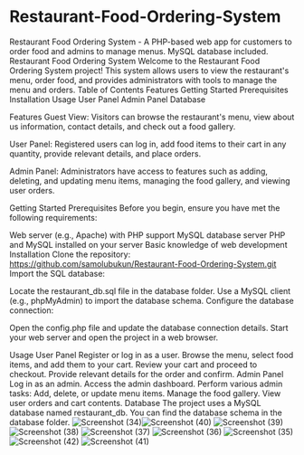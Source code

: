 # Restaurant-Food-Ordering-System
Restaurant Food Ordering System - A PHP-based web app for customers to order food and admins to manage menus. MySQL database included.
Restaurant Food Ordering System
Welcome to the Restaurant Food Ordering System project! This system allows users to view the restaurant's menu, order food, and provides administrators with tools to manage the menu and orders.
Table of Contents
Features
Getting Started
Prerequisites
Installation
Usage
User Panel
Admin Panel
Database


Features
Guest View: Visitors can browse the restaurant's menu, view about us information, contact details, and check out a food gallery.

User Panel: Registered users can log in, add food items to their cart in any quantity, provide relevant details, and place orders.

Admin Panel: Administrators have access to features such as adding, deleting, and updating menu items, managing the food gallery, and viewing user orders.

Getting Started
Prerequisites
Before you begin, ensure you have met the following requirements:

Web server (e.g., Apache) with PHP support
MySQL database server
PHP and MySQL installed on your server
Basic knowledge of web development
Installation
Clone the repository:
https://github.com/samolubukun/Restaurant-Food-Ordering-System.git
Import the SQL database:

Locate the restaurant_db.sql file in the database folder.
Use a MySQL client (e.g., phpMyAdmin) to import the database schema.
Configure the database connection:

Open the config.php file and update the database connection details.
Start your web server and open the project in a web browser.

Usage
User Panel
Register or log in as a user.
Browse the menu, select food items, and add them to your cart.
Review your cart and proceed to checkout.
Provide relevant details for the order and confirm.
Admin Panel
Log in as an admin.
Access the admin dashboard.
Perform various admin tasks:
Add, delete, or update menu items.
Manage the food gallery.
View user orders and cart contents.
Database
The project uses a MySQL database named restaurant_db. You can find the database schema in the database folder.
![Screenshot (34)](https://github.com/samolubukun/Restaurant-Food-Ordering-System/assets/137217836/bf1f1010-bb96-41d1-81c3-ec1a5b690c6b)![Screenshot (40)](https://github.com/samolubukun/Restaurant-Food-Ordering-System/assets/137217836/a9ed7835-efa9-4028-848c-636c9a2ec3bc)
![Screenshot (39)](https://github.com/samolubukun/Restaurant-Food-Ordering-System/assets/137217836/b8f020ca-2e4d-4250-b1b0-a4512bba9c18)
![Screenshot (38)](https://github.com/samolubukun/Restaurant-Food-Ordering-System/assets/137217836/e8418e25-3b7f-485e-98dc-e3b826171772)
![Screenshot (37)](https://github.com/samolubukun/Restaurant-Food-Ordering-System/assets/137217836/c57d7514-7d65-40c0-934a-65994a9013cf)
![Screenshot (36)](https://github.com/samolubukun/Restaurant-Food-Ordering-System/assets/137217836/d2dfa64c-8491-41cd-b5eb-f898d91d3252)
![Screenshot (35)](https://github.com/samolubukun/Restaurant-Food-Ordering-System/assets/137217836/d65c8184-50eb-4086-920a-8e4b1770c637)
![Screenshot (42)](https://github.com/samolubukun/Restaurant-Food-Ordering-System/assets/137217836/df75b598-476a-4884-af42-62403c6f0365)
![Screenshot (41)](https://github.com/samolubukun/Restaurant-Food-Ordering-System/assets/137217836/6ad239d9-aeda-404d-9fa9-eabd92c70d9f)


